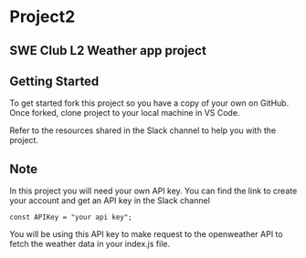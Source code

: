 # Project2
## SWE Club L2 Weather app project

## Getting Started

To get started fork this project so you have a copy of your own on GitHub.
Once forked, clone project to your local machine in VS Code.

Refer to the resources shared in the Slack channel to help you with the project.

## Note
In this project you will need your own API key. You can find the link to create your account and get an API key in the Slack channel
  
  ``const APIKey = "your api key";``

You will be using this API key to make request to the openweather API to fetch the weather data in your index.js file.
